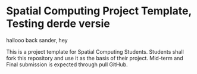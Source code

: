 # Spatial Computing Project Template, Testing derde versie

hallooo back sander, hey

This is a project template for Spatial Computing Students. Students shall fork this repository and use it as the basis of their project. Mid-term and Final submission is expected through pull GitHub.
